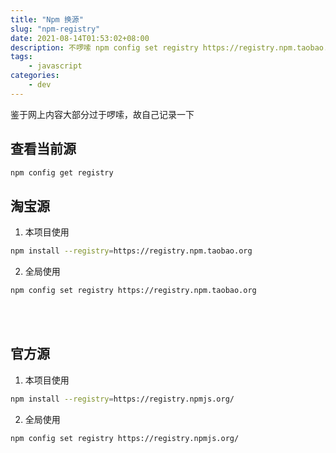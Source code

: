 ```yaml
---
title: "Npm 换源"
slug: "npm-registry"
date: 2021-08-14T01:53:02+08:00
description: 不啰嗦 npm config set registry https://registry.npm.taobao.org
tags: 
    - javascript
categories:
    - dev
---
```


鉴于网上内容大部分过于啰嗦，故自己记录一下  
## 查看当前源
```bash
npm config get registry
```

## 淘宝源

1. 本项目使用
```bash
npm install --registry=https://registry.npm.taobao.org
```
2. 全局使用
```bash
npm config set registry https://registry.npm.taobao.org
```

<br><br>

## 官方源
1. 本项目使用
```bash
npm install --registry=https://registry.npmjs.org/
```
2. 全局使用
```bash
npm config set registry https://registry.npmjs.org/
```
